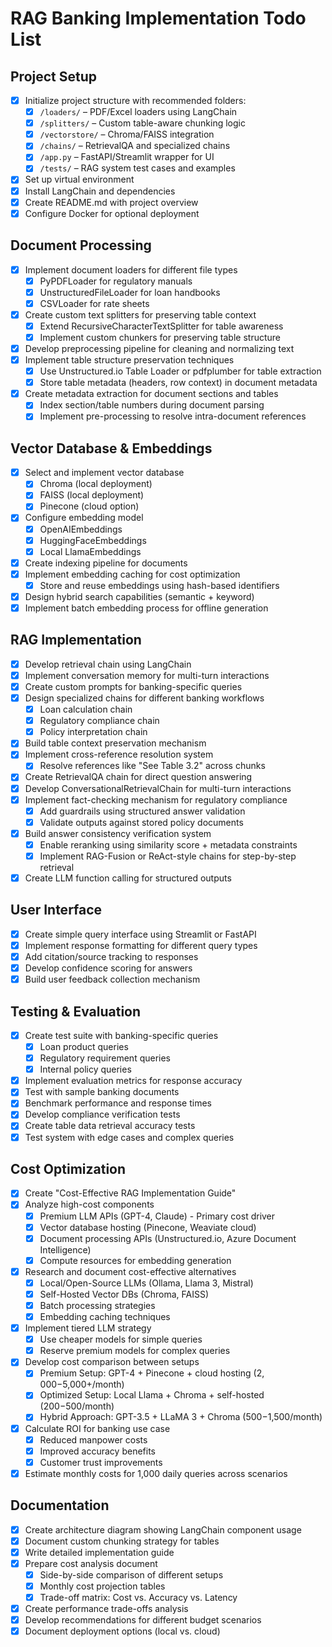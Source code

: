 # RAG Banking Implementation Todo List

## Project Setup
- [x] Initialize project structure with recommended folders:
  - [x] `/loaders/` – PDF/Excel loaders using LangChain
  - [x] `/splitters/` – Custom table-aware chunking logic
  - [x] `/vectorstore/` – Chroma/FAISS integration
  - [x] `/chains/` – RetrievalQA and specialized chains
  - [x] `/app.py` – FastAPI/Streamlit wrapper for UI
  - [x] `/tests/` – RAG system test cases and examples
- [x] Set up virtual environment
- [x] Install LangChain and dependencies
- [x] Create README.md with project overview
- [x] Configure Docker for optional deployment

## Document Processing
- [x] Implement document loaders for different file types
  - [x] PyPDFLoader for regulatory manuals
  - [x] UnstructuredFileLoader for loan handbooks
  - [x] CSVLoader for rate sheets
- [x] Create custom text splitters for preserving table context
  - [x] Extend RecursiveCharacterTextSplitter for table awareness
  - [x] Implement custom chunkers for preserving table structure
- [x] Develop preprocessing pipeline for cleaning and normalizing text
- [x] Implement table structure preservation techniques
  - [x] Use Unstructured.io Table Loader or pdfplumber for table extraction
  - [x] Store table metadata (headers, row context) in document metadata
- [x] Create metadata extraction for document sections and tables
  - [x] Index section/table numbers during document parsing
  - [x] Implement pre-processing to resolve intra-document references

## Vector Database & Embeddings
- [x] Select and implement vector database
  - [x] Chroma (local deployment)
  - [x] FAISS (local deployment)
  - [x] Pinecone (cloud option)
- [x] Configure embedding model
  - [x] OpenAIEmbeddings
  - [x] HuggingFaceEmbeddings
  - [x] Local LlamaEmbeddings
- [x] Create indexing pipeline for documents
- [x] Implement embedding caching for cost optimization
  - [x] Store and reuse embeddings using hash-based identifiers
- [x] Design hybrid search capabilities (semantic + keyword)
- [x] Implement batch embedding process for offline generation

## RAG Implementation
- [x] Develop retrieval chain using LangChain
- [x] Implement conversation memory for multi-turn interactions
- [x] Create custom prompts for banking-specific queries
- [x] Design specialized chains for different banking workflows
  - [x] Loan calculation chain
  - [x] Regulatory compliance chain
  - [x] Policy interpretation chain
- [x] Build table context preservation mechanism
- [x] Implement cross-reference resolution system
  - [x] Resolve references like "See Table 3.2" across chunks
- [x] Create RetrievalQA chain for direct question answering
- [x] Develop ConversationalRetrievalChain for multi-turn interactions
- [x] Implement fact-checking mechanism for regulatory compliance
  - [x] Add guardrails using structured answer validation
  - [x] Validate outputs against stored policy documents
- [x] Build answer consistency verification system
  - [x] Enable reranking using similarity score + metadata constraints
  - [x] Implement RAG-Fusion or ReAct-style chains for step-by-step retrieval
- [x] Create LLM function calling for structured outputs

## User Interface
- [x] Create simple query interface using Streamlit or FastAPI
- [x] Implement response formatting for different query types
- [x] Add citation/source tracking to responses
- [x] Develop confidence scoring for answers
- [x] Build user feedback collection mechanism

## Testing & Evaluation
- [x] Create test suite with banking-specific queries
  - [x] Loan product queries
  - [x] Regulatory requirement queries
  - [x] Internal policy queries
- [x] Implement evaluation metrics for response accuracy
- [x] Test with sample banking documents
- [x] Benchmark performance and response times
- [x] Develop compliance verification tests
- [x] Create table data retrieval accuracy tests
- [x] Test system with edge cases and complex queries

## Cost Optimization
- [x] Create "Cost-Effective RAG Implementation Guide"
- [x] Analyze high-cost components
  - [x] Premium LLM APIs (GPT-4, Claude) - Primary cost driver
  - [x] Vector database hosting (Pinecone, Weaviate cloud)
  - [x] Document processing APIs (Unstructured.io, Azure Document Intelligence)
  - [x] Compute resources for embedding generation
- [x] Research and document cost-effective alternatives
  - [x] Local/Open-Source LLMs (Ollama, Llama 3, Mistral)
  - [x] Self-Hosted Vector DBs (Chroma, FAISS)
  - [x] Batch processing strategies
  - [x] Embedding caching techniques
- [x] Implement tiered LLM strategy
  - [x] Use cheaper models for simple queries
  - [x] Reserve premium models for complex queries
- [x] Develop cost comparison between setups
  - [x] Premium Setup: GPT-4 + Pinecone + cloud hosting ($2,000-$5,000+/month)
  - [x] Optimized Setup: Local Llama + Chroma + self-hosted ($200-$500/month)
  - [x] Hybrid Approach: GPT-3.5 + LLaMA 3 + Chroma ($500-$1,500/month)
- [x] Calculate ROI for banking use case
  - [x] Reduced manpower costs
  - [x] Improved accuracy benefits
  - [x] Customer trust improvements
- [x] Estimate monthly costs for 1,000 daily queries across scenarios

## Documentation
- [x] Create architecture diagram showing LangChain component usage
- [x] Document custom chunking strategy for tables
- [x] Write detailed implementation guide
- [x] Prepare cost analysis document
  - [x] Side-by-side comparison of different setups
  - [x] Monthly cost projection tables
  - [x] Trade-off matrix: Cost vs. Accuracy vs. Latency
- [x] Create performance trade-offs analysis
- [x] Develop recommendations for different budget scenarios
- [x] Document deployment options (local vs. cloud) 